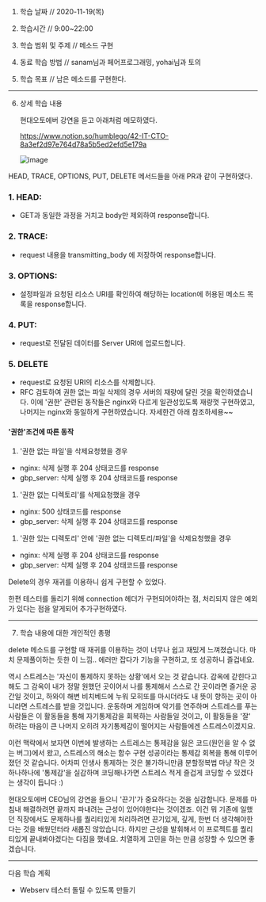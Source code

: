1. 학습 날짜 // 2020-11-19(목)
2. 학습시간 // 9:00~22:00

3. 학습 범위 및 주제 // 메소드 구현
4. 동료 학습 방법 // sanam님과 페어프로그래밍, yohai님과 토의
5. 학습 목표 // 남은 메소드를 구현한다.

---

6. 상세 학습 내용

   현대오토에버 강연을 듣고 아래처럼 메모하였다.

   https://www.notion.so/humblego/42-IT-CTO-8a3ef2d97e764d78a5b5ed2efd5e179a

   

   ![image](https://user-images.githubusercontent.com/54612343/99904803-b38cae00-2d10-11eb-9cb3-cd1a90b6c2a2.png)

HEAD, TRACE, OPTIONS, PUT, DELETE 메서드들을 아래 PR과 같이 구현하였다.

### 1. HEAD:

- GET과 동일한 과정을 거치고 body만 제외하여 response합니다.

### 2. TRACE:

- request 내용을 transmitting_body 에 저장하여 response합니다.

### 3. OPTIONS:

- 설정파일과 요청된 리소스 URI를 확인하여 해당하는 location에 허용된 메소드 목록을 response합니다.

### 4. PUT:

- request로 전달된 데이터를 Server URI에 업로드합니다.

### 5. DELETE

- request로 요청된 URI의 리소스를 삭제합니다.
- RFC 검토하여 권한 없는 파일 삭제의 경우 서버의 재량에 달린 것을 확인하였습니다. 이에 '권한' 관련된 동작들은 nginx와 다르게 일관성있도록 재량껏 구현하였고, 나머지는 nginx와 동일하게 구현하였습니다. 자세한건 아래 참조하세용~~

#### '권한'조건에 따른 동작

1. '권한 없는 파일'을 삭제요청했을 경우

- nginx: 삭제 실행 후 204 상태코드를 response
- gbp_server: 삭제 실행 후 204 상태코드를 response

1. '권한 없는 디렉토리'를 삭제요청했을 경우

- nginx: 500 상태코드를 response
- gbp_server: 삭제 실행 후 204 상태코드를 response

1. '권한 있는 디렉토리' 안에 '권한 없는 디렉토리/파일'을 삭제요청했을 경우

- nginx: 삭제 실행 후 204 상태코드를 response
- gbp_server: 삭제 실행 후 204 상태코드를 response



Delete의 경우 재귀를 이용하니 쉽게 구현할 수 있었다. 

한편 테스터를 돌리기 위해 connection 헤더가 구현되어야하는 점, 처리되지 않은 예외가 있다는 점을 알게되어 추가구현하였다.


---

7. 학습 내용에 대한 개인적인 총평

delete 메소드를 구현할 때 재귀를 이용하는 것이 너무나 쉽고 재밌게 느껴졌습니다. 마치 문제풀이하는 듯한 이 느낌.. 에러만 잡다가 기능을 구현하고, 또 성공하니 즐겁네요.

역시 스트레스는 '자신이 통제하지 못하는 상황'에서 오는 것 같습니다. 감옥에 갇힌다고 해도 그 감옥이 내가 정말 원했던 곳이어서 나를 통제해서 스스로 간 곳이라면 즐거운 공간일 것이고, 하와이 해변 비치베드에 누워 모히또를 마시더라도 내 뜻이 향하는 곳이 아니라면 스트레스를 받을 것입니다. 운동하며 게임하며 악기를 연주하며 스트레스를 푸는 사람들은 이 활동들을 통해 자기통제감을 회복하는 사람들일 것이고, 이 활동들을 '잘' 하려는 마음이 큰 나머지 오히려 자기통제감이 떨어지는 사람들에겐 스트레스이겠지요.

이런 맥락에서 보자면 이번에 발생하는 스트레스는 통제감을 잃은 코드(원인을 알 수 없는 버그)에서 왔고, 스트레스의 해소는 함수 구현 성공이라는 통제감 회복을 통해 이루어졌던 것 같습니다. 어차피 인생사 통제하는 것은 불가하니만큼 분할정복법 마냥 작은 것 하나하나에 '통제감'을 실감하며 코딩해나가면 스트레스 적게 즐겁게 코딩할 수 있겠다는 생각이 듭니다 :)

현대오토에버 CEO님의 강연을 들으니 '끈기'가 중요하다는 것을 실감합니다. 문제를 마침내 해결하려면 끝까지 파내려는 근성이 있어야한다는 것이겠죠. 이건 뭐 기존에 일했던 직장에서도 문제하나를 퀄리티있게 처리하려면 끈기있게, 깊게, 한번 더 생각해야한다는 것을 배웠던터라 새롭진 않았습니다. 하지만 근성을 발휘해서 이 프로젝트를 퀄리티있게 끝내봐야겠다는 다짐을 했네요. 치열하게 고민을 하는 만큼 성장할 수 있으면 좋겠습니다.



---

다음 학습 계획

- Webserv 테스터 돌릴 수 있도록 만들기
